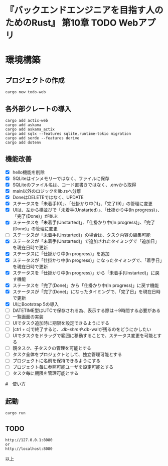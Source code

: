 # 『バックエンドエンジニアを目指す人のためのRust』 第10章 TODO Webアプリ

# 環境構築
## プロジェクトの作成
```
cargo new todo-web
```

## 各外部クレートの導入
```
cargo add actix-web
cargo add askama
cargo add askama_actix
cargo add sqlx --features sqlite,runtime-tokio migration
cargo add serde --features derive
cargo add dotenv
```

## 機能改善
* [x] hello機能を削除
* [x] SQLiteはインメモリーではなく、ファイルに保存
* [x] SQLiteのファイル名は、コード直書きではなく、.envから取得
* [x] main以外のロジックをlib.rsへ分離
* [x] DoneはDELETEではなく、UPDATE
* [x] ステータスを「未着手(0)」、「仕掛かり中(1)」、「完了(9)」の管理に変更
* [x] UIは、左から横並びで「未着手(Unstarted)」、「仕掛かり中(In progress)」、「完了(Done)」が並ぶ
* [x] ステータスを「未着手(Unstarted)」、「仕掛かり中(In progress)」、「完了(Done)」の管理に変更
* [ ] ステータスが「未着手(Unstarted)」の場合は、タスク内容の編集可能
* [x] ステータスが「未着手(Unstarted)」で追加されたタイミングで「追加日」を現在日時で更新
* [x] ステータスに「仕掛かり中(In progress)」を追加
* [x] ステータスが「仕掛かり中(In progress)」になったタイミングで、「着手日」を現在日時で更新
* [x] ステータスを「仕掛かり中(In progress)」から「未着手(Unstarted)」に戻す機能
* [x] ステータスを「完了(Done)」から「仕掛かり中(In progress)」に戻す機能
* [x] ステータスが「完了(Done)」になったタイミングで、「完了日」を現在日時で更新
* [x] UIにBootstrap 5の導入
* [ ] DATETIME型はUTCで保存される為、表示する際は＋9時間する必要がある
* [ ] 一覧画面の実装
* [ ] UIでタスク追加時に期限を設定できるようにする
* [ ] [ctrl + c]で終了すると、*.db-shmや*.db-walが残るのをどうにかしたい
* [ ] UIでタスクをドラッグで範囲に移動することで、ステータス変更を可能とする
* [ ] 親タスク、子タスクの管理を可能とする
* [ ] タスク全体をプロジェクトとして、独立管理可能とする
* [ ] プロジェクトに名前を保持できるようにする
* [ ] プロジェクト毎に参照可能ユーザを設定可能とする
* [ ] タスク毎に期限を管理可能とする

#　使い方
## 起動
```
cargo run
```

## TODO
```
http://127.0.0.1:8080
or
http://localhost:8080
```

以上